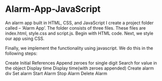 # Alarm-App-JavaScript
An alarm app built in HTML, CSS, and JavaScript
I create a project folder called – ‘Alarm App’. The folder consists of three files. These files are index.html, style.css and script.js.
Begin with HTML code.
Next, we style our app using CSS.

Finally, we implement the functionality using javascript. We do this in the following steps:

Create Initial References
Append zeroes for single digit
Search for value in the object
Display time
Display time(with zeroes appended)
Create alarm div
Set alarm
Start Alarm
Stop Alarm
Delete Alarm
